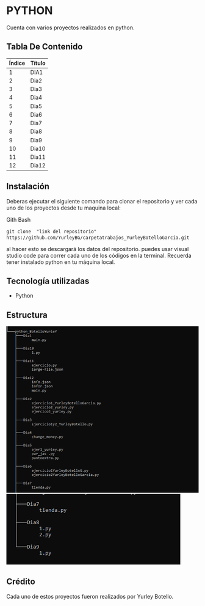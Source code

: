 
# PYTHON
 
Cuenta con varios proyectos realizados en python.

## Tabla De Contenido
| Índice | Título |
|--|------|
| 1 | DIA1 | 
| 2 | Dia2 |
| 3 | Dia3 |
| 4 | Dia4 |
| 5 | Dia5 |
| 6 | Dia6 |
| 7 | Dia7 |
| 8 | Dia8 |
| 9 | Dia9 |
| 10 | Dia10 |
| 11 | Dia11 |
| 12 | Dia12 |

## Instalación
 Deberas ejecutar el siguiente comando para clonar el repositorio y ver cada uno de los proyectos  desde tu maquina local:
 
Gith Bash

~~~ 
git clone  "link del repositorio" https://github.com/YurleyBG/carpetatrabajos_YurleyBotelloGarcia.git
~~~
al hacer esto se descargará  los datos del repositorio. puedes usar visual studio code para correr cada uno de los códigos en la terminal.
Recuerda tener instalado python en tu máquina local.

 ## Tecnología utilizadas

+ Python

## Estructura 
![alt text](pincture/image.png)
![alt text](pincture/image-1.png)
## Crédito 
Cada uno de estos proyectos fueron realizados por Yurley Botello.
